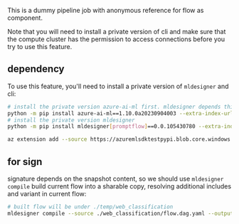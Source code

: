 This is a dummy pipeline job with anonymous reference for flow as component. 

Note that you will need to install a private version of cli and make sure that the compute cluster has the permission to access connections before you try to use this feature.

## dependency

To use this feature, you'll need to install a private version of `mldesigner` and cli:

```bash
# install the private version azure-ai-ml first. mldesigner depends this to compile flow as component
python -m pip install azure-ai-ml==1.10.0a20230904003 --extra-index-url https://pkgs.dev.azure.com/azure-sdk/public/_packaging/azure-sdk-for-python/pypi/simple/
# install the private version mldesigner
python -m pip install mldesigner[promptflow]==0.0.105430780 --extra-index-url https://azuremlsdktestpypi.azureedge.net/test-sdk-cli-v2

az extension add --source https://azuremlsdktestpypi.blob.core.windows.net/wheels/sdk-cli-v2/ml-0.0.139-py3-none-any.whl
```

## for sign

signature depends on the snapshot content, so we should use `mldesigner compile` build current flow into a sharable copy, resolving additional includes and variant in current flow:

```bash
# built flow will be under ./temp/web_classification
mldesigner compile --source ./web_classification/flow.dag.yaml --output ./temp 
```
